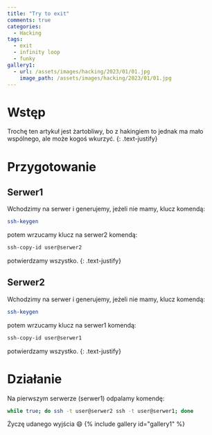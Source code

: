 ```yaml
---
title: "Try to exit"
comments: true
categories:  
  - Hacking
tags:
  - exit
  - infinity loop
  - funky
gallery1:
  - url: /assets/images/hacking/2023/01/01.jpg
    image_path: /assets/images/hacking/2023/01/01.jpg  
---
```

# Wstęp
Trochę ten artykuł jest żartobliwy, bo z hakingiem to jednak ma mało wspólnego, ale może kogoś wkurzyć.
{: .text-justify}

# Przygotowanie

## Serwer1
Wchodzimy na serwer i generujemy, jeżeli nie mamy, klucz komendą: 
```bash
ssh-keygen
```
potem wrzucamy klucz na serwer2 komendą:
```bash
ssh-copy-id user@serwer2 
```
potwierdzamy wszystko.
{: .text-justify}

## Serwer2
Wchodzimy na serwer i generujemy, jeżeli nie mamy, klucz komendą: 
```bash
ssh-keygen
```
potem wrzucamy klucz na serwer1 komendą:
```bash
ssh-copy-id user@serwer1 
```
potwierdzamy wszystko.
{: .text-justify}

# Działanie
Na pierwszym serwerze (serwer1) odpalamy komendę:
```bash
while true; do ssh -t user@serwer2 ssh -t user@serwer1; done
```

Życzę udanego wyjścia :smile:
{% include gallery id="gallery1" %}
